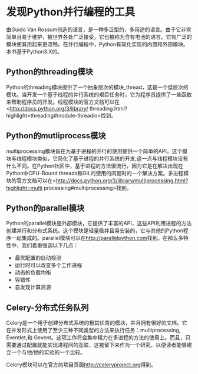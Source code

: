 # 发现Python并行编程的工具

由Guido Van Rossum创造的语言，是一种多泛型的，多用途的语言。由于它非常简单且易于维护，被世界各处广泛接受。它也被称为含有电池的语言。它有广泛的模块使其用起来更流畅。在并行编程中，Python有简化实现的内置和外部模块。本书基于Python3.X的。

## Python的threading模块

Python的threading模块提供了一个抽象层次的模块_thread，这是一个低层次的模块。当开发一个基于线程的并行系统的艰巨任务时，它为程序员提供了一些函数来帮助程序员的开发。线程模块的官方文档可以在<<http://docs.python.org/3/library/>
threading.html?highlight=threading#module-threadin>找到。

## Python的mutliprocess模块

multiprocessing模块旨在为基于进程的并行的使用提供一个简单的API。这个模块与线程模块类似，它简化了基于进程的并行系统的开发,这一点与线程模块没有什么不同。在Python社区中，基于进程的方法很流行，因为它是在解决出现在Python中CPU-Bound threads和GIL的使用的问题时的一个解决方案。多进程模块的官方文档可以在<<http://docs.python.org/3/library/multiprocessing.html?highlight=multi>
processing#multiprocessing>找到。

## Python的parallel模块

Python的parallel模块是外部模块，它提供了丰富的API，这些API利用进程的方法创建并行和分布式系统。这个模块是轻量级并且易安装的，它与其他的Python程序一起集成的。parallel模块可以在<http://parallelpython.com>找到。在那么多特性中，我们着重强调以下几点：

* 最优配置的自动检测
* 运行时可以改变多个工作进程
* 动态的负载均衡
* 容错性
* 自发现计算资源

## Celery-分布式任务队列

Celery是一个用于创建分布式系统的极其优秀的模块，并且拥有很好的文档。它在并发形式上使用了至少三种不同类型的方法来执行任务：multiprocessing, Eventlet,和 Gevent。这项工作将会集中精力在多进程的方法的使用上。而且，只需要通过配置就能实现进程间的互联，这被留下来作为一个研究，以便读者能够建立一个与他/她的实验的一个比较。

Celery模块可以在官方的项目页面<http://celeryproject.org>得到。
